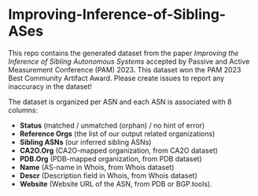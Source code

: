 # Improving-Inference-of-Sibling-ASes

This repo contains the generated dataset from the paper *Improving the Inference of Sibling Autonomous Systems* accepted by Passive and Active Measurement Conference (PAM) 2023. This dataset won the PAM 2023 Best Community Artifact Award. Please create issues to report any inaccuracy in the dataset!

The dataset is organized per ASN and each ASN is associated with 8 columns: 
- **Status** (matched / unmatched (orphan) / no hint of error) 
- **Reference Orgs** (the list of our output related organizations) 
- **Sibling ASNs** (our inferred sibling ASNs) 
- **CA2O.Org** (CA2O-mapped organization, from CA2O dataset) 
- **PDB.Org** (PDB-mapped organization, from PDB dataset)
- **Name** (AS-name in Whois, from Whois dataset)
- **Descr** (Description field in Whois, from Whois dataset)
- **Website** (Website URL of the ASN, from PDB or BGP.tools).
